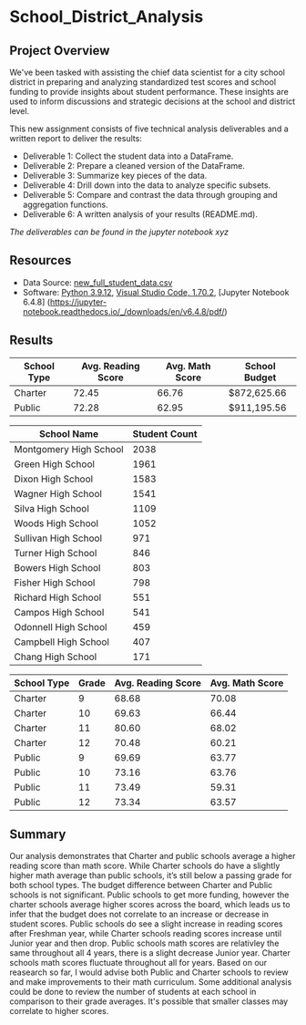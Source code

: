 # School_District_Analysis
## Project Overview
We've been tasked with assisting the chief data scientist for a city school district in preparing and analyzing standardized test scores and school funding to provide insights about student performance. These insights are used to inform discussions and strategic decisions at the school and district level.


This new assignment consists of five technical analysis deliverables and a written report to deliver the results:
- Deliverable 1: Collect the student data into a DataFrame.
- Deliverable 2: Prepare a cleaned version of the DataFrame.
- Deliverable 3: Summarize key pieces of the data.
- Deliverable 4: Drill down into the data to analyze specific subsets.
- Deliverable 5: Compare and contrast the data through grouping and aggregation functions.
- Deliverable 6: A written analysis of your results (README.md).

_The deliverables can be found in the jupyter notebook xyz_

## Resources
- Data Source: [new_full_student_data.csv](https://github.com/abrodyyy/School_District_Analysis/blob/main/Resources/new_full_student_data.csv)
- Software: [Python 3.9.12](https://www.python.org/downloads/release/python-3912/), [Visual Studio Code, 1.70.2](https://code.visualstudio.com/updates/v1_70), [Jupyter Notebook 6.4.8] (https://jupyter-notebook.readthedocs.io/_/downloads/en/v6.4.8/pdf/)


## Results

School Type | Avg. Reading Score | Avg. Math Score | School Budget
----------- | ------------------ | --------------- | -------------
Charter	    | 72.45	             | 66.76           | $872,625.66
Public	    | 72.28	             | 62.95           | $911,195.56

School Name            | Student Count
---------------------- | -------------
Montgomery High School | 2038
Green High School	   | 1961
Dixon High School	   | 1583
Wagner High School	   | 1541
Silva High School	   | 1109
Woods High School	   | 1052
Sullivan High School   | 971
Turner High School     | 846
Bowers High School     | 803
Fisher High School     | 798
Richard High School    | 551
Campos High School     | 541
Odonnell High School   | 459
Campbell High School   | 407
Chang High School      | 171

School Type | Grade | Avg. Reading Score | Avg. Math Score
----------- | ----- | ------------------ | ---------------
Charter     | 9     | 68.68	             | 70.08
Charter     | 10    | 69.63 	         | 66.44
Charter     | 11    | 80.60 	         | 68.02
Charter     | 12    | 70.48 	         | 60.21
Public      | 9     | 69.69	             | 63.77
Public      | 10    | 73.16 	         | 63.76
Public      | 11    | 73.49 	         | 59.31
Public      | 12    | 73.34 	         | 63.57


## Summary
Our analysis demonstrates that Charter and public schools average a higher reading score than math score. While Charter schools do have a slightly higher math average than public schools, it’s still below a passing grade for both school types. The budget difference between Charter and Public schools is not significant. Public schools to get more funding, however the charter schools average higher scores across the board, which leads us to infer that the budget does not correlate to an increase or decrease in student scores. Public schools do see a slight increase in reading scores after Freshman year, while Charter schools reading scores increase until Junior year and then drop. Public schools math scores are relativley the same throughout all 4 years, there is a slight decrease Junior year. Charter schools math scores fluctuate throughout all for years. Based on our reasearch so far, I would advise both Public and Charter schools to review and make improvements to their math curriculum. Some additional analysis could be done to review the number of students at each school in comparison to their grade averages. It's possible that smaller classes may correlate to higher scores. 
